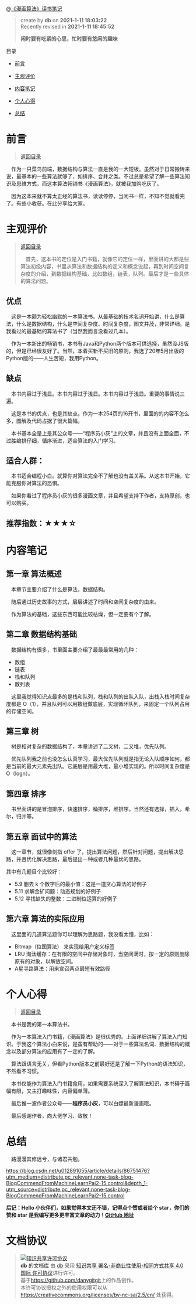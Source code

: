 @[《漫画算法》读书笔记](https://github.com/danygitgit/document-library)

> create by **db** on **2021-1-11 18:03:22**  
> Recently revised in **2021-1-11 18:45:52**
>
> **闲时要有吃紧的心思，忙时要有悠闲的趣味**

<a id="catalog">目录</a>

- [前言](#preface)

- [主观评价](#book-evaluate)

- [内容笔记](#content-notes)

- [个人心得](#my-learning)

- [总结](#summary)

# <a  id="preface">前言</a>

> [返回目录](#catalog)

&emsp;作为一只菜鸟前端，数据结构与算法一直是我的一大短板。虽然对于日常搬砖来说，最基本的一些算法就够了，如排序、合并之类。不过总是希望了解一些算法知识及思维方式，而这本算法畅销书《漫画算法》，就被我加购吃灰了。

&emsp;因为这本来就不算太正经的算法书，读读停停，当闲书一样，不知不觉就看完了。有些小收获。在此分享给大家。


# <a  id="book-evaluate">主观评价</a>

> [返回目录](#catalog)
> 
> &emsp;首先，这本书的定位是入门书籍，就像它的定位一样，里面讲的大都是些算法初级内容，书里从算法和数据结构的定义和概念说起，再到时间空间复杂度的介绍，到数据结构基础，比如数组，链表，队列。最后才是一些具体的算法问题。

## 优点

&emsp;这是一本颇为轻松幽默的一本算法书。从最基础的技术名词开始讲，什么是算法，什么是数据结构，什么是空间复杂度、时间复杂度，图文并茂，非常详细。是我看过的最基础的算法书了（当然我而言没看过几本）。

&emsp;作为一本新出的畅销书，本书有Java和Python两个版本可供选择，虽然没JS版的，但是已经很友好了。当然，本着买新不买旧的原则，我选了20年5月出版的Python版的——人生苦短，我用Python。

## 缺点

&emsp;本书内容过于浅显。本书内容过于浅显。本书内容过于浅显。重要的事情说三遍。

&emsp;这是本书的优点，也是其缺点。作为一本254页的16开书，里面的的内容不怎么多，图解及代码占据了很大篇幅。

&emsp;本书基本全是上是其公众号——“程序员小灰”上的文章，并且没有上面全面，不过胜编排仔细，循序渐进，适合算法的入门学习。

## 适合人群：

&emsp;本书适合编程小白。就算你对算法完全不了解也没有盖关系。从这本书开始，它能克服你对算法的恐惧。

&emsp;如果你看过了程序员小灰的很多漫画文章，并且希望支持下作者，支持原创，也可以购买。

## 推荐指数：★★★☆

# <a  id="content-notes">内容笔记</a>

## 第一章 算法概述

&emsp;本章节主要介绍了什么是算法，数据结构。

&emsp;随后通过历史故事的方式，层层讲述了时间和空间复杂度的由来。

&emsp;作为算法的基础，这些东西可能比较枯燥，但一定要有个了解。

## 第二章 数据结构基础

&emsp;数据结构有很多，书里面主要介绍了最最最常用的几种：

- 数组
- 链表
- 栈和队列
- 散列表

&emsp;这里我觉得知识点最多的是栈和队列，栈和队列的出队入队，出栈入栈时间复杂度都是 O（1），并且队列可以用数组做底层，实现循环队列，来固定一个队列占用的存储空间。

## 第三章 树

&emsp;树是相对复杂的数据结构了，本章讲述了二叉树，二叉堆，优先队列。

&emsp;优先队列我之前也没怎么认真学习，最大优先队列就是指无论入队顺序如何，都是当前的最大元素先出队。它底层是用最大堆，最小堆实现的。所以时间复杂度是 O（logn）。

## 第四章 排序

&emsp;书里面讲的是冒泡排序，快速排序，桶排序，堆排序。当然还有选择，插入，希尔，归并等。

## 第五章 面试中的算法

&emsp;这一章节，就很像剑指 offer 了，提出算法问题，然后针对问题，提出解决思路，并且优化解决思路，最后提出一种或者几种最优的思路。

其中有几题目个比较好：

- 5.9 删去 k 个数字后的最小值：这是一道贪心算法的好例子
- 5.11 求解金矿问题：动态规划的好例子
- 5.12 寻找缺失的整数：二进制位运算的好例子

## 第六章 算法的实际应用

&emsp;这里面的几道算法题你可以理解为思路题，我没看太懂，比如：

- Bitmap（位图算法） 来实现给用户定义标签
- LRU 淘汰缓存：在有限的空间中存储对象时，当空间满时，按一定的原则删除原有的对象，以解放空间。
- A星寻路算法：用来宣召两点最短有效路径

# <a  id="my-learning)">个人心得</a>

> [返回目录](#catalog)

&emsp;本书是我的第一本算法书。

&emsp;作为一本算法入门书籍，《漫画算法》是很优秀的。上面详细讲解了算法入门知识。于我这个算法小白来说，是蛮有帮助的——对于一些算法名词、数据结构的概念以及部分算法的应用有了一定的了解。

&emsp;算法跟语言无关，但看Python版本之前最好还是了解一下Python的语法知识，不然看不习惯。

&emsp;本书仅能作为算法入门书籍食用，如果需要系统深入了解算法知识，本书碍于篇幅有限，又主打趣味性，内容偏单薄。

&emsp;最后推一波作者公众号——**程序员小灰**，可以白嫖最新漫画哦。

&emsp;最后感谢作者，向大佬学习、致敬！

# <a  id="summary">总结</a>

&emsp;路漫漫其修远兮，与诸君共勉。


https://blog.csdn.net/u012891055/article/details/86751476?utm_medium=distribute.pc_relevant.none-task-blog-BlogCommendFromMachineLearnPai2-15.control&depth_1-utm_source=distribute.pc_relevant.none-task-blog-BlogCommendFromMachineLearnPai2-15.control

**后记：Hello 小伙伴们，如果觉得本文还不错，记得点个赞或者给个 star，你们的赞和 star 是我编写更多更丰富文章的动力！[GitHub 地址](https://github.com/danygitgit/document-library)**

# 文档协议

> <a rel="license" href="http://creativecommons.org/licenses/by-nc-sa/4.0/"><img alt="知识共享许可协议" style="border-width:0" src="//p3-juejin.byteimg.com/tos-cn-i-k3u1fbpfcp/c2c2a873bdad472f88ee6143620245de~tplv-k3u1fbpfcp-zoom-1.image" /></a><br /><a xmlns:dct="http://purl.org/dc/terms/" property="dct:title">**db** 的文档库</a> 由 <a xmlns:cc="http://creativecommons.org/ns#" href="db" property="cc:attributionName" rel="cc:attributionURL">db</a> 采用 <a rel="license" href="http://creativecommons.org/licenses/by-nc-sa/4.0/">知识共享 署名-非商业性使用-相同方式共享 4.0 国际 许可协议</a>进行许可。<br />基于<a xmlns:dct="http://purl.org/dc/terms/" href="https://github.com/danygitgit" rel="dct:source">https://github.com/danygitgit</a>上的作品创作。<br />本许可协议授权之外的使用权限可以从 <a xmlns:cc="http://creativecommons.org/ns#" href="https://creativecommons.org/licenses/by-nc-sa/2.5/cn/" rel="cc:morePermissions">https://creativecommons.org/licenses/by-nc-sa/2.5/cn/</a> 处获得。
